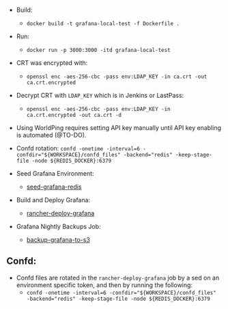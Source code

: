 
* Build:
  *  `docker build -t grafana-local-test -f Dockerfile .`

* Run:
  * `docker run -p 3000:3000 -itd grafana-local-test`

* CRT was encrypted with:
  * `openssl enc -aes-256-cbc -pass env:LDAP_KEY -in ca.crt -out ca.crt.encrypted`

* Decrypt CRT with `LDAP_KEY` which is in Jenkins or LastPass:
  * `openssl enc -aes-256-cbc -pass env:LDAP_KEY -in ca.crt.encrypted -out ca.crt -d`

* Using WorldPing requires setting API key manually until API key enabling is automated (@TO-DO).

* Confd rotation:
  `confd -onetime -interval=6 -confdir="${WORKSPACE}/confd_files" -backend="redis" -keep-stage-file -node ${REDIS_DOCKER}:6379`

* Seed Grafana Environment:
  * [seed-grafana-redis](https://jenkins.demandbase.com/job/rancher-deploy-grafana/configure)

* Build and Deploy Grafana:
  * [rancher-deploy-grafana](https://jenkins.demandbase.com/job/rancher-deploy-grafana/)

* Grafana Nightly Backups Job:
  * [backup-grafana-to-s3](https://jenkins.demandbase.com/job/backup-grafana-to-s3/)

## Confd:
  * Confd files are rotated in the `rancher-deploy-grafana` job by a sed on an environment specific token, and then by running
    the following:
    * `confd -onetime -interval=6 -confdir="${WORKSPACE}/confd_files" -backend="redis" -keep-stage-file -node ${REDIS_DOCKER}:6379`
